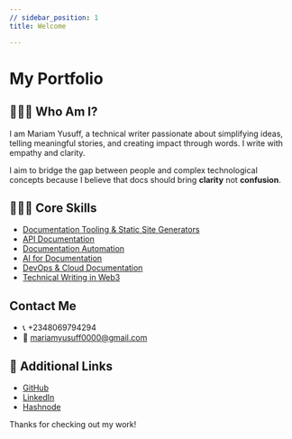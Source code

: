 ```yaml
---
// sidebar_position: 1
title: Welcome

---
```


# My Portfolio
## 👩🏽‍💻 Who Am I?

I am Mariam Yusuff, a technical writer passionate about simplifying ideas, telling meaningful stories, and creating impact through words. I write with empathy and clarity.   

I aim to bridge the gap between people and complex technological concepts because I believe that docs should bring **clarity** not **confusion**.



## 🤹🏽‍♀️ Core Skills
- [Documentation Tooling & Static Site Generators](./documentation-tooling/intro) 
- [API Documentation ](./api-documentation/intro) 
- [Documentation Automation](./docs-automation/intro) 
- [AI for Documentation](./ai-documentation/intro) 
- [DevOps & Cloud Documentation](./devops-cloud-documentation/intro)
- [Technical Writing in Web3](./web3-documentation/intro)


## Contact Me
- 📞 +2348069794294   
- 📩 mariamyusuff0000@gmail.com


## 🔗 Additional Links
- [GitHub](https://github.com/MwithHeart/writetech-accelerator-portfolio-mariam)
- [LinkedIn](https://linkedin.com/in/yusuff-mariam)
- [Hashnode](https://mwithheart.hashnode.dev/)

Thanks for checking out my work!
